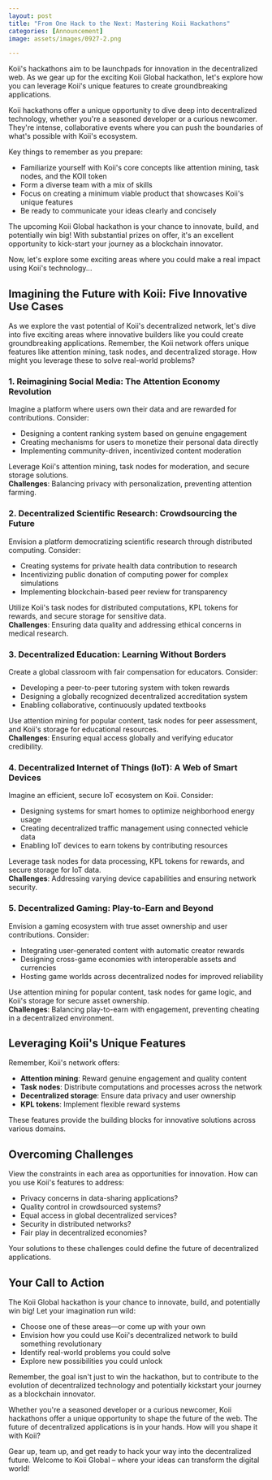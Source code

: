 ```yaml
---
layout: post
title: "From One Hack to the Next: Mastering Koii Hackathons"
categories: [Announcement]
image: assets/images/0927-2.png

---
```



Koii's hackathons aim to be launchpads for innovation in the decentralized web. As we gear up for the exciting Koii Global hackathon, let's explore how you can leverage Koii's unique features to create groundbreaking applications.

Koii hackathons offer a unique opportunity to dive deep into decentralized technology, whether you're a seasoned developer or a curious newcomer. They're intense, collaborative events where you can push the boundaries of what's possible with Koii's ecosystem.

Key things to remember as you prepare:
- Familiarize yourself with Koii's core concepts like attention mining, task nodes, and the KOII token
- Form a diverse team with a mix of skills
- Focus on creating a minimum viable product that showcases Koii's unique features
- Be ready to communicate your ideas clearly and concisely

The upcoming Koii Global hackathon is your chance to innovate, build, and potentially win big! With substantial prizes on offer, it's an excellent opportunity to kick-start your journey as a blockchain innovator.

Now, let's explore some exciting areas where you could make a real impact using Koii's technology...

## Imagining the Future with Koii: Five Innovative Use Cases

As we explore the vast potential of Koii's decentralized network, let's dive into five exciting areas where innovative builders like you could create groundbreaking applications. Remember, the Koii network offers unique features like attention mining, task nodes, and decentralized storage. How might you leverage these to solve real-world problems?

### 1. Reimagining Social Media: The Attention Economy Revolution

Imagine a platform where users own their data and are rewarded for contributions. Consider:
- Designing a content ranking system based on genuine engagement
- Creating mechanisms for users to monetize their personal data directly
- Implementing community-driven, incentivized content moderation

Leverage Koii's attention mining, task nodes for moderation, and secure storage solutions.  
**Challenges**: Balancing privacy with personalization, preventing attention farming.

### 2. Decentralized Scientific Research: Crowdsourcing the Future

Envision a platform democratizing scientific research through distributed computing. Consider:
- Creating systems for private health data contribution to research
- Incentivizing public donation of computing power for complex simulations
- Implementing blockchain-based peer review for transparency

Utilize Koii's task nodes for distributed computations, KPL tokens for rewards, and secure storage for sensitive data.  
**Challenges**: Ensuring data quality and addressing ethical concerns in medical research.

### 3. Decentralized Education: Learning Without Borders

Create a global classroom with fair compensation for educators. Consider:
- Developing a peer-to-peer tutoring system with token rewards
- Designing a globally recognized decentralized accreditation system
- Enabling collaborative, continuously updated textbooks

Use attention mining for popular content, task nodes for peer assessment, and Koii's storage for educational resources.  
**Challenges**: Ensuring equal access globally and verifying educator credibility.

### 4. Decentralized Internet of Things (IoT): A Web of Smart Devices

Imagine an efficient, secure IoT ecosystem on Koii. Consider:
- Designing systems for smart homes to optimize neighborhood energy usage
- Creating decentralized traffic management using connected vehicle data
- Enabling IoT devices to earn tokens by contributing resources

Leverage task nodes for data processing, KPL tokens for rewards, and secure storage for IoT data.  
**Challenges**: Addressing varying device capabilities and ensuring network security.

### 5. Decentralized Gaming: Play-to-Earn and Beyond

Envision a gaming ecosystem with true asset ownership and user contributions. Consider:
- Integrating user-generated content with automatic creator rewards
- Designing cross-game economies with interoperable assets and currencies
- Hosting game worlds across decentralized nodes for improved reliability

Use attention mining for popular content, task nodes for game logic, and Koii's storage for secure asset ownership.  
**Challenges**: Balancing play-to-earn with engagement, preventing cheating in a decentralized environment.

## Leveraging Koii's Unique Features

Remember, Koii's network offers:
- **Attention mining**: Reward genuine engagement and quality content
- **Task nodes**: Distribute computations and processes across the network
- **Decentralized storage**: Ensure data privacy and user ownership
- **KPL tokens**: Implement flexible reward systems

These features provide the building blocks for innovative solutions across various domains.

## Overcoming Challenges

View the constraints in each area as opportunities for innovation. How can you use Koii's features to address:
- Privacy concerns in data-sharing applications?
- Quality control in crowdsourced systems?
- Equal access in global decentralized services?
- Security in distributed networks?
- Fair play in decentralized economies?

Your solutions to these challenges could define the future of decentralized applications.

## Your Call to Action

The Koii Global hackathon is your chance to innovate, build, and potentially win big! Let your imagination run wild:
- Choose one of these areas—or come up with your own
- Envision how you could use Koii's decentralized network to build something revolutionary
- Identify real-world problems you could solve
- Explore new possibilities you could unlock

Remember, the goal isn't just to win the hackathon, but to contribute to the evolution of decentralized technology and potentially kickstart your journey as a blockchain innovator.

Whether you're a seasoned developer or a curious newcomer, Koii hackathons offer a unique opportunity to shape the future of the web. The future of decentralized applications is in your hands. How will you shape it with Koii?

Gear up, team up, and get ready to hack your way into the decentralized future. Welcome to Koii Global – where your ideas can transform the digital world!

